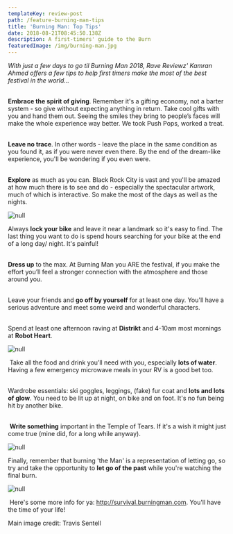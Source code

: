 ```yaml
---
templateKey: review-post
path: /feature-burning-man-tips
title: 'Burning Man: Top Tips'
date: 2018-08-21T08:45:50.138Z
description: A first-timers' guide to the Burn
featuredImage: /img/burning-man.jpg
---
```

_With just a few days to go til Burning Man 2018,  Rave Reviewz' Kamran Ahmed offers a few tips to help first timers make the most of the best festival in the world..._
<br><br>

**Embrace the spirit of giving**. Remember it's a gifting economy, not a barter system - so give without expecting anything in return. Take cool gifts with you and hand them out. Seeing the smiles they bring to people’s faces will make the whole experience way better. We took Push Pops, worked a treat.
<br><br>

**Leave no trace**. In other words - leave the place in the same condition as you found it, as if you were never even there. By the end of the dream-like experience, you'll be wondering if you even were.
<br><br>

**Explore** as much as you can. Black Rock City is vast and you'll be amazed at how much there is to see and do - especially the spectacular artwork, much of which is interactive. So make the most of the days as well as the nights.

![null](/img/statue2.jpg)

Always **lock your bike** and leave it near a landmark so it's easy to find. The last thing you want to do is spend hours searching for your bike at the end of a long day/ night. It's painful!
<br><br>

**Dress up** to the max. At Burning Man you ARE the festival, if you make the effort you’ll feel a stronger connection with the atmosphere and those around you.
<br><br>

Leave your friends and **go off by yourself** for at least one day. You'll have a serious adventure and meet some weird and wonderful characters.
<br><br>

Spend at least one afternoon raving at **Distrikt** and 4-10am most mornings at **Robot Heart**.

![null](/img/distrikt-burn2.jpg)

 Take all the food and drink you’ll need with you, especially **lots of water**. Having a few emergency microwave meals in your RV is a good bet too.
<br><br>

Wardrobe essentials: ski goggles, leggings, (fake) fur coat and **lots and lots of glow**. You need to be lit up at night, on bike and on foot. It's no fun being hit by another bike. 
<br><br>

 **Write something** important in the Temple of Tears. If it's a wish it might just come true (mine did, for a long while anyway). 

![null](/img/temple2.jpg)

Finally, remember that burning 'the Man' is a representation of letting go, so try and take the opportunity to **let go of the past** while you're watching the final burn. 

![null](/img/burn2.jpg)

 Here's some more info for ya: http://survival.burningman.com. You'll have the time of your life!

Main image credit: Travis Sentell
